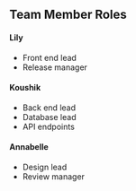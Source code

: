 ## Team Member Roles

#### Lily
- Front end lead
- Release manager

#### Koushik
- Back end lead
- Database lead
- API endpoints

#### Annabelle
- Design lead
- Review manager




